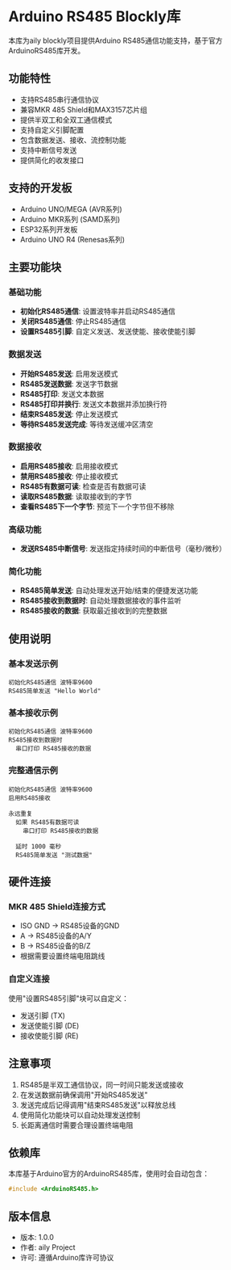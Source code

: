 # Arduino RS485 Blockly库

本库为aily blockly项目提供Arduino RS485通信功能支持，基于官方ArduinoRS485库开发。

## 功能特性

- 支持RS485串行通信协议
- 兼容MKR 485 Shield和MAX3157芯片组
- 提供半双工和全双工通信模式
- 支持自定义引脚配置
- 包含数据发送、接收、流控制功能
- 支持中断信号发送
- 提供简化的收发接口

## 支持的开发板

- Arduino UNO/MEGA (AVR系列)
- Arduino MKR系列 (SAMD系列)
- ESP32系列开发板
- Arduino UNO R4 (Renesas系列)

## 主要功能块

### 基础功能
- **初始化RS485通信**: 设置波特率并启动RS485通信
- **关闭RS485通信**: 停止RS485通信
- **设置RS485引脚**: 自定义发送、发送使能、接收使能引脚

### 数据发送
- **开始RS485发送**: 启用发送模式
- **RS485发送数据**: 发送字节数据
- **RS485打印**: 发送文本数据
- **RS485打印并换行**: 发送文本数据并添加换行符
- **结束RS485发送**: 停止发送模式
- **等待RS485发送完成**: 等待发送缓冲区清空

### 数据接收
- **启用RS485接收**: 启用接收模式
- **禁用RS485接收**: 停止接收模式
- **RS485有数据可读**: 检查是否有数据可读
- **读取RS485数据**: 读取接收到的字节
- **查看RS485下一个字节**: 预览下一个字节但不移除

### 高级功能
- **发送RS485中断信号**: 发送指定持续时间的中断信号（毫秒/微秒）

### 简化功能
- **RS485简单发送**: 自动处理发送开始/结束的便捷发送功能
- **RS485接收到数据时**: 自动处理数据接收的事件监听
- **RS485接收的数据**: 获取最近接收到的完整数据

## 使用说明

### 基本发送示例
```
初始化RS485通信 波特率9600
RS485简单发送 "Hello World"
```

### 基本接收示例
```
初始化RS485通信 波特率9600
RS485接收到数据时
  串口打印 RS485接收的数据
```

### 完整通信示例
```
初始化RS485通信 波特率9600
启用RS485接收

永远重复
  如果 RS485有数据可读
    串口打印 RS485接收的数据
  
  延时 1000 毫秒
  RS485简单发送 "测试数据"
```

## 硬件连接

### MKR 485 Shield连接方式
- ISO GND → RS485设备的GND
- A → RS485设备的A/Y
- B → RS485设备的B/Z
- 根据需要设置终端电阻跳线

### 自定义连接
使用"设置RS485引脚"块可以自定义：
- 发送引脚 (TX)
- 发送使能引脚 (DE) 
- 接收使能引脚 (RE)

## 注意事项

1. RS485是半双工通信协议，同一时间只能发送或接收
2. 在发送数据前确保调用"开始RS485发送"
3. 发送完成后记得调用"结束RS485发送"以释放总线
4. 使用简化功能块可以自动处理发送控制
5. 长距离通信时需要合理设置终端电阻

## 依赖库

本库基于Arduino官方的ArduinoRS485库，使用时会自动包含：
```cpp
#include <ArduinoRS485.h>
```

## 版本信息

- 版本: 1.0.0
- 作者: aily Project
- 许可: 遵循Arduino库许可协议
